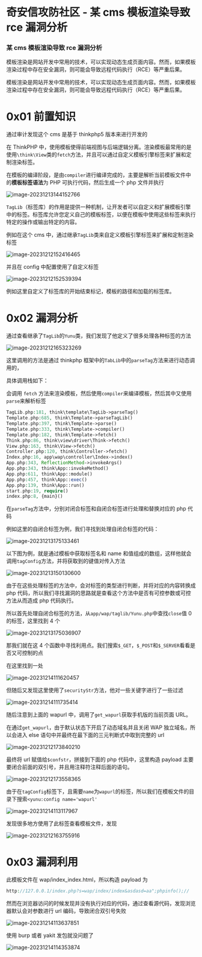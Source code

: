 

# 奇安信攻防社区 - 某 cms 模板渲染导致 rce 漏洞分析

### 某 cms 模板渲染导致 rce 漏洞分析

模板渲染是网站开发中常用的技术，可以实现动态生成页面内容。然而，如果模板渲染过程中存在安全漏洞，则可能会导致远程代码执行（RCE）等严重后果。

模板渲染是网站开发中常用的技术，可以实现动态生成页面内容。然而，如果模板渲染过程中存在安全漏洞，则可能会导致远程代码执行（RCE）等严重后果。

# 0x01 前置知识

通过审计发现这个 cms 是基于 thinkphp5 版本来进行开发的

在 ThinkPHP 中，使用模板使得前端视图与后端逻辑分离。渲染模板最常用的是使用`\think\View`类的`fetch`方法，并且可以通过自定义模板引擎标签来扩展和定制渲染标签。

在模板的编译阶段，是由`compiler`进行编译完成的，主要是解析当前模板文件中的**模板标签语法**为 PHP 可执行代码，然后生成一个 php 文件并执行

![image-20231213144152766](assets/1704859803-7ac8afc3861c0720fc19aa787dd7c906.jpg)

`TagLib`（标签库）的作用是提供一种机制，让开发者可以自定义和扩展模板引擎中的标签。标签库允许您定义自己的模板标签，以便在模板中使用这些标签来执行特定的操作或输出特定的内容。

例如在这个 cms 中，通过继承`TagLib`类来自定义模板引擎标签来扩展和定制渲染标签

![image-20231212152416465](assets/1704859803-de1a4c1e7a40c64adea122ce7d73daa0.jpg)

并且在 config 中配置使用了自定义标签

![image-20231212152539394](assets/1704859803-245ba43555e7053331bd8ed7d1ead2a1.jpg)

例如这里自定义了标签库的开始结束标记，模板的路径和加载的标签库。

# 0x02 漏洞分析

通过查看继承了`TagLib`的`Yunu`类，我们发现了他定义了很多处理各种标签的方法

![image-20231212165323269](assets/1704859803-a4e7a5da3417bb436047c1e8b0432d75.jpg)

这里调用的方法是通过 thinkphp 框架中的`TabLib`中的`parseTag`方法来进行动态调用的，

具体调用栈如下：

会调用 `fetch` 方法来渲染模板，然后使用`compiler`来编译模板，然后其中又使用`parse`来解析标签

```php
TagLib.php:181, think\template\TagLib->parseTag()
Template.php:685, think\Template->parseTagLib()
Template.php:397, think\Template->parse()
Template.php:333, think\Template->compiler()
Template.php:182, think\Template->fetch()
Think.php:86, think\view\driver\Think->fetch()
View.php:163, think\View->fetch()
Controller.php:120, think\Controller->fetch()
Index.php:16, app\wap\controller\Index->index()
App.php:343, ReflectionMethod->invokeArgs()
App.php:343, think\App::invokeMethod()
App.php:611, think\App::module()
App.php:457, think\App::exec()
App.php:139, think\App::run()
start.php:19, require()
index.php:8, {main}()
```

在`parseTag`方法中，分别对闭合标签和自闭合标签进行处理和替换对应的 php 代码

例如这里的自闭合标签为例，我们寻找到处理自闭合标签的代码：

![image-20231213175133461](assets/1704859803-e8209743f9ca63b9f5e60e630f5aaaeb.jpg)

以下图为例，就是通过模板中获取标签名和 name 和值组成的数组，这样他就会调用`tagConfig`方法，并将获取到的键值对传入方法

![image-20231213150130600](assets/1704859803-af7832a3ded39f833f3e65e35319b246.jpg)

由于在这些处理标签的方法中，会对标签的类型进行判断，并将对应的内容转换成 php 代码，所以我们寻找漏洞的思路就是查看这个方法中是否有可控参数或可控方法从而造成 php 代码执行。

所以首先处理自闭合标签的方法，从`app/wap/taglib/Yunu.php`中查找`close`值 0 的标签，这里找到 4 个

![image-20231213175036907](assets/1704859803-b72de3aa45d1f0798abf6a3924121462.jpg)

那我们就在这 4 个函数中寻找利用点。我们搜索`$_GET`，`$_POST`和`$_SERVER`看看是否又可控制的点

在这里找到一处

![image-20231214111620457](assets/1704859803-9512a20f6ebbe27d09a1feec0d5d883b.jpg)

但随后又发现这里使用了`securityStr`方法，他对一些关键字进行了一些过滤

![image-20231214111735414](assets/1704859803-d37f0f7bccc58624c69c4a72edaa593b.jpg)

随后注意到上面的 wapurl 中，调用了`get_wapurl`获取手机版的当前页面 URL。

在通过`get_wapurl`，由于默认状态下开启了动态域名并且关闭 WAP 独立域名，所以会进入 else 语句中并最终在最下面的三元判断式中取到完整的 url

![image-20231212173840210](assets/1704859803-32a3f17aadb6d3493b8038766e43ef69.jpg)

最终将 url 赋值给`$confstr`，拼接到下面的 php 代码中，这里构造 payload 主要要闭合前面的双引号，并且用注释符注释后面的语句。

![image-20231212173558365](assets/1704859803-2fde120a0ceb7cf1de818fb814c254aa.jpg)

由于在`tagConfig`标签下，且需要`name`为`wapurl`的标签，所以我们在模板文件的目录下搜索`<yunu:config name='wapurl'`

![image-20231214113117967](assets/1704859803-adbc874a3a4369d50f17a6086ce0ec46.jpg)

发现很多地方使用了此标签查看模板文件，发现

![image-20231212163755916](assets/1704859803-53476a3e63a4b5d235823e7c18a50966.jpg)

# 0x03 漏洞利用

此模板文件在 wap/index\_index.html，所以构造 payload 为

```php
http://127.0.0.1/index.php?s=wap/index/index&asdasd=aa";phpinfo();//
```

然而在浏览器访问的时候发现并没有执行对应的代码，通过查看源代码，发现浏览器默认会对参数进行 url 编码，导致闭合双引号失败

![image-20231214113637851](assets/1704859803-e728b50f9f070548337bb983d03bb0e3.jpg)

使用 burp 或者 yakit 发包就没问题了

![image-20231214114353874](assets/1704859803-2fe1c1dad6e1fc78d04d0ac2bc4f9d10.jpg)
